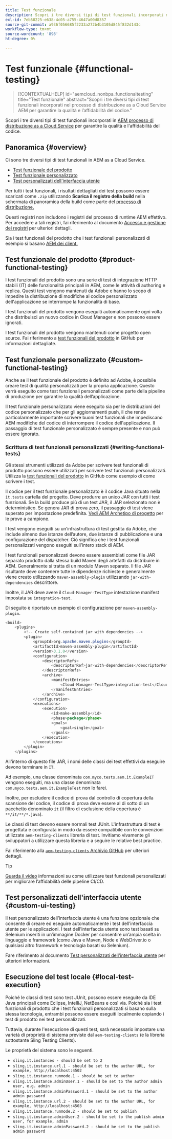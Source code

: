 ```yaml
---
title: Test funzionale
description: Scopri i tre diversi tipi di test funzionali incorporati nel processo di distribuzione as a Cloud Service AEM per garantire la qualità e l’affidabilità del codice.
exl-id: 7eb50225-e638-4c05-a755-4647a00d8357
source-git-commit: a936f056685f2233a272b4b3105d845f832d143c
workflow-type: tm+mt
source-wordcount: '898'
ht-degree: 0%

---
```



# Test funzionale {#functional-testing}

>[!CONTEXTUALHELP]
>id="aemcloud_nonbpa_functionaltesting"
>title="Test funzionale"
>abstract="Scopri i tre diversi tipi di test funzionali incorporati nel processo di distribuzione as a Cloud Service AEM per garantire la qualità e l’affidabilità del codice."

Scopri i tre diversi tipi di test funzionali incorporati in [AEM processo di distribuzione as a Cloud Service](/help/implementing/cloud-manager/deploy-code.md) per garantire la qualità e l&#39;affidabilità del codice.

## Panoramica {#overview}

Ci sono tre diversi tipi di test funzionali in AEM as a Cloud Service.

* [Test funzionale del prodotto](#product-functional-testing)
* [Test funzionale personalizzato](#custom-functional-testing)
* [Test personalizzati dell&#39;interfaccia utente](#custom-ui-testing)

Per tutti i test funzionali, i risultati dettagliati dei test possono essere scaricati come `.zip` utilizzando **Scarica il registro della build** nella schermata di panoramica della build come parte del [processo di distribuzione.](/help/implementing/cloud-manager/deploy-code.md)

Questi registri non includono i registri del processo di runtime AEM effettivo. Per accedere a tali registri, fai riferimento al documento [Accesso e gestione dei registri](/help/implementing/cloud-manager/manage-logs.md) per ulteriori dettagli.

Sia i test funzionali del prodotto che i test funzionali personalizzati di esempio si basano [AEM dei client.](https://github.com/adobe/aem-testing-clients)

## Test funzionale del prodotto {#product-functional-testing}

I test funzionali del prodotto sono una serie di test di integrazione HTTP stabili (IT) delle funzionalità principali in AEM, come le attività di authoring e replica. Questi test vengono mantenuti da Adobe e hanno lo scopo di impedire la distribuzione di modifiche al codice personalizzato dell&#39;applicazione se interrompe la funzionalità di base.

I test funzionali del prodotto vengono eseguiti automaticamente ogni volta che distribuisci un nuovo codice in Cloud Manager e non possono essere ignorati.

I test funzionali del prodotto vengono mantenuti come progetto open source. Fai riferimento a [test funzionali del prodotto](https://github.com/adobe/aem-test-samples/tree/aem-cloud/smoke) in GitHub per informazioni dettagliate.

## Test funzionale personalizzato {#custom-functional-testing}

Anche se il test funzionale del prodotto è definito ad Adobe, è possibile creare test di qualità personalizzati per la propria applicazione. Questo verrà eseguito come test funzionali personalizzati come parte della pipeline di produzione per garantire la qualità dell’applicazione.

Il test funzionale personalizzato viene eseguito sia per le distribuzioni del codice personalizzato che per gli aggiornamenti push, il che rende particolarmente importante scrivere buoni test funzionali che impediscano AEM modifiche del codice di interrompere il codice dell&#39;applicazione. Il passaggio di test funzionale personalizzato è sempre presente e non può essere ignorato.

### Scrittura di test funzionali personalizzati {#writing-functional-tests}

Gli stessi strumenti utilizzati da Adobe per scrivere test funzionali di prodotto possono essere utilizzati per scrivere test funzionali personalizzati. Utilizza la [test funzionali del prodotto](https://github.com/adobe/aem-test-samples/tree/aem-cloud/smoke) in GitHub come esempio di come scrivere i test.

Il codice per il test funzionale personalizzato è il codice Java situato nella `it.tests` cartella del progetto. Deve produrre un unico JAR con tutti i test funzionali. Se la build produce più di un test JAR, il JAR selezionato non è deterministico. Se genera JAR di prova zero, il passaggio di test viene superato per impostazione predefinita. [Vedi AEM Archetipo di progetto](https://github.com/adobe/aem-project-archetype/tree/develop/src/main/archetype/it.tests) per le prove a campione.

I test vengono eseguiti su un’infrastruttura di test gestita da Adobe, che include almeno due istanze dell’autore, due istanze di pubblicazione e una configurazione del dispatcher. Ciò significa che i test funzionali personalizzati vengono eseguiti sull’intero stack di AEM.

I test funzionali personalizzati devono essere assemblati come file JAR separato prodotto dalla stessa build Maven degli artefatti da distribuire in AEM. Generalmente si tratta di un modulo Maven separato. Il file JAR risultante deve contenere tutte le dipendenze richieste e generalmente viene creato utilizzando `maven-assembly-plugin` utilizzando `jar-with-dependencies` descrittore.

Inoltre, il JAR deve avere il `Cloud-Manager-TestType` intestazione manifest impostata su `integration-test`.

Di seguito è riportato un esempio di configurazione per `maven-assembly-plugin`.

```java
<build>
    <plugins>
        <!-- Create self-contained jar with dependencies -->
        <plugin>
            <groupId>org.apache.maven.plugins</groupId>
            <artifactId>maven-assembly-plugin</artifactId>
            <version>3.1.0</version>
            <configuration>
                <descriptorRefs>
                    <descriptorRef>jar-with-dependencies</descriptorRef>
                </descriptorRefs>
                <archive>
                    <manifestEntries>
                        <Cloud-Manager-TestType>integration-test</Cloud-Manager-TestType>
                    </manifestEntries>
                </archive>
            </configuration>
            <executions>
                <execution>
                    <id>make-assembly</id>
                    <phase>package</phase>
                    <goals>
                        <goal>single</goal>
                    </goals>
                </execution>
            </executions>
        </plugin>
    </plugins>
```

All&#39;interno di questo file JAR, i nomi delle classi dei test effettivi da eseguire devono terminare in `IT`.

Ad esempio, una classe denominata `com.myco.tests.aem.it.ExampleIT` vengono eseguiti, ma una classe denominata `com.myco.tests.aem.it.ExampleTest` non lo farei.

Inoltre, per escludere il codice di prova dal controllo di copertura della scansione del codice, il codice di prova deve essere al di sotto di un pacchetto denominato `it` (il filtro di esclusione della copertura è `**/it/**/*.java`).

Le classi di test devono essere normali test JUnit. L&#39;infrastruttura di test è progettata e configurata in modo da essere compatibile con le convenzioni utilizzate `aem-testing-clients` libreria di test. Invitiamo vivamente gli sviluppatori a utilizzare questa libreria e a seguire le relative best practice.

Fai riferimento alla [`aem-testing-clients` Archivio GitHub](https://github.com/adobe/aem-testing-clients) per ulteriori dettagli.

>[!TIP]
>
>[Guarda il video](https://www.youtube.com/watch?v=yJX6r3xRLHU) informazioni su come utilizzare test funzionali personalizzati per migliorare l’affidabilità delle pipeline CI/CD.

## Test personalizzati dell&#39;interfaccia utente {#custom-ui-testing}

Il test personalizzato dell’interfaccia utente è una funzione opzionale che consente di creare ed eseguire automaticamente i test dell’interfaccia utente per le applicazioni. I test dell’interfaccia utente sono test basati su Selenium inseriti in un’immagine Docker per consentire un’ampia scelta in linguaggio e framework (come Java e Maven, Node e WebDriver.io o qualsiasi altro framework e tecnologia basati su Selenium).

Fare riferimento al documento [Test personalizzati dell&#39;interfaccia utente](/help/implementing/cloud-manager/ui-testing.md#custom-ui-testing) per ulteriori informazioni.

## Esecuzione del test locale {#local-test-execution}

Poiché le classi di test sono test JUnit, possono essere eseguite da IDE Java principali come Eclipse, IntelliJ, NetBeans e così via. Poiché sia i test funzionali di prodotto che i test funzionali personalizzati si basano sulla stessa tecnologia, entrambi possono essere eseguiti localmente copiando i test di prodotto nei test personalizzati.

Tuttavia, durante l&#39;esecuzione di questi test, sarà necessario impostare una varietà di proprietà di sistema previste dal `aem-testing-clients` (e la libreria sottostante Sling Testing Clients).

Le proprietà del sistema sono le seguenti.

* `sling.it.instances - should be set to 2`
* `sling.it.instance.url.1 - should be set to the author URL, for example, http://localhost:4502`
* `sling.it.instance.runmode.1 - should be set to author`
* `sling.it.instance.adminUser.1 - should be set to the author admin user, e.g. admin`
* `sling.it.instance.adminPassword.1 - should be set to the author admin password`
* `sling.it.instance.url.2 - should be set to the author URL, for example, http://localhost:4503`
* `sling.it.instance.runmode.2 - should be set to publish`
* `sling.it.instance.adminUser.2 - should be set to the publish admin user, for example, admin`
* `sling.it.instance.adminPassword.2 - should be set to the publish admin password`

